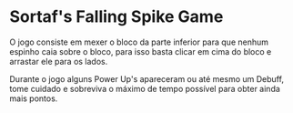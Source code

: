 # Sortaf's Falling Spike Game

O jogo consiste em mexer o bloco da parte inferior para que nenhum espinho caia sobre o bloco, para isso basta clicar em cima do bloco e arrastar ele para os lados.

Durante o jogo alguns Power Up's apareceram ou até mesmo um Debuff, tome cuidado e sobreviva o máximo de tempo possível para obter ainda mais pontos.
